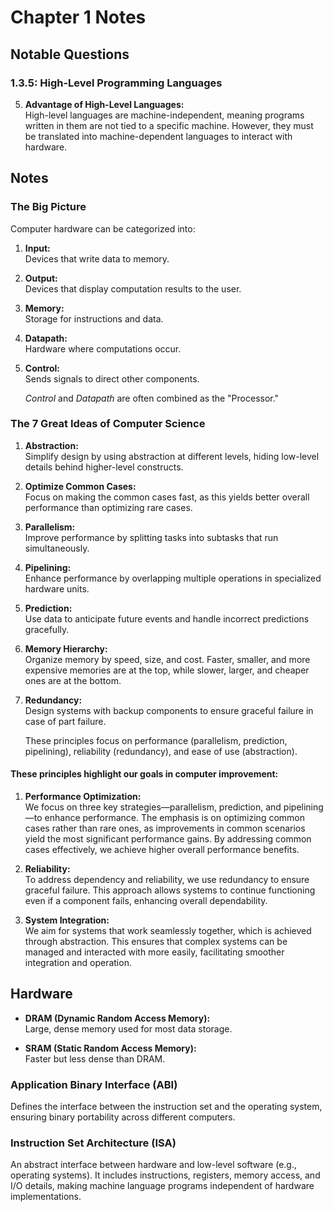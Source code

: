 # Chapter 1 Notes

## Notable Questions

### 1.3.5: High-Level Programming Languages
5. **Advantage of High-Level Languages:**  
   High-level languages are machine-independent, meaning programs written in them are not tied to a specific machine. However, they must be translated into machine-dependent languages to interact with hardware.

## Notes

### The Big Picture
Computer hardware can be categorized into:

1. **Input:**  
   Devices that write data to memory.

2. **Output:**  
   Devices that display computation results to the user.

3. **Memory:**  
   Storage for instructions and data.

4. **Datapath:**  
   Hardware where computations occur.

5. **Control:**  
   Sends signals to direct other components.

   *Control* and *Datapath* are often combined as the "Processor."

### The 7 Great Ideas of Computer Science

1. **Abstraction:**  
   Simplify design by using abstraction at different levels, hiding low-level details behind higher-level constructs.

2. **Optimize Common Cases:**  
   Focus on making the common cases fast, as this yields better overall performance than optimizing rare cases.

3. **Parallelism:**  
   Improve performance by splitting tasks into subtasks that run simultaneously.

4. **Pipelining:**  
   Enhance performance by overlapping multiple operations in specialized hardware units.

5. **Prediction:**  
   Use data to anticipate future events and handle incorrect predictions gracefully.

6. **Memory Hierarchy:**  
   Organize memory by speed, size, and cost. Faster, smaller, and more expensive memories are at the top, while slower, larger, and cheaper ones are at the bottom.

7. **Redundancy:**  
   Design systems with backup components to ensure graceful failure in case of part failure.

   These principles focus on performance (parallelism, prediction, pipelining), reliability (redundancy), and ease of use (abstraction).

#### These principles highlight our goals in computer improvement:

1. **Performance Optimization:**  
   We focus on three key strategies—parallelism, prediction, and pipelining—to enhance performance. The emphasis is on optimizing common cases rather than rare ones, as improvements in common scenarios yield the most significant performance gains. By addressing common cases effectively, we achieve higher overall performance benefits.

2. **Reliability:**  
   To address dependency and reliability, we use redundancy to ensure graceful failure. This approach allows systems to continue functioning even if a component fails, enhancing overall dependability.

3. **System Integration:**  
   We aim for systems that work seamlessly together, which is achieved through abstraction. This ensures that complex systems can be managed and interacted with more easily, facilitating smoother integration and operation.

## Hardware

- **DRAM (Dynamic Random Access Memory):**  
  Large, dense memory used for most data storage.

- **SRAM (Static Random Access Memory):**  
  Faster but less dense than DRAM.

### Application Binary Interface (ABI)  
Defines the interface between the instruction set and the operating system, ensuring binary portability across different computers.

### Instruction Set Architecture (ISA)  
An abstract interface between hardware and low-level software (e.g., operating systems). It includes instructions, registers, memory access, and I/O details, making machine language programs independent of hardware implementations.
